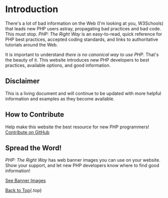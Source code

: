 # Introduction

There's a lot of bad information on the Web (I'm looking at you, W3Schools) that leads new PHP users astray, propagating bad practices and bad code. This must stop. _PHP: The Right Way_ is an easy-to-read, quick reference for PHP best practices, accepted coding standards, and links to authoritative tutorials around the Web.

It is important to understand _there is no canonical way to use PHP_. That's the beauty of it. This website introduces new PHP developers to best practices, available options, and good information.

## Disclaimer

This is a living document and will continue to be updated with more helpful information and examples as they become available.

## How to Contribute

Help make this website the best resource for new PHP programmers! [Contribute on GitHub][1]

## Spread the Word!

_PHP: The Right Way_ has web banner images you can use on your website. Show your support, and let new PHP
developers know where to find good information!

[See Banner Images][2]

[Back to Top](#top){.top}

[1]: https://github.com/codeguy/php-the-right-way/tree/gh-pages
[2]: http://www.phptherightway.com/banners.html
